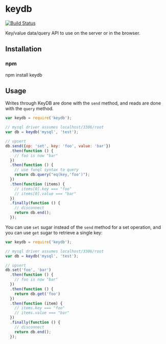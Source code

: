 keydb
=====

[![Build Status](https://secure.travis-ci.org/apto/keydb.png)](http://travis-ci.org/apto/keydb)

Key/value data/query API to use on the server or in the browser.

## Installation

### npm

npm install keydb

## Usage

Writes through KeyDB are done with the `send` method, and reads are done with
the `query` method.

```js
var keydb = require('keydb');

// mysql driver assumes localhost/3306/root
var db = keydb('mysql', 'test');

// upsert
db.send({op: 'set', key: 'foo', value: 'bar'})
  .then(function () {
    // foo is now "bar"
  })
  .then(function () {
    // use funql syntax to query
    return db.query("eq(key,'foo')");
  })
  .then(function (items) {
    // items[0].key === "foo"
    // items[0].value === "bar"
  })
  .finally(function () {
    // disconnect
    return db.end();
  });
```

You can use `set` sugar instead of the `send` method for a set operation, and
you can use `get` sugar to retrieve a single key:

```js
var keydb = require('keydb');

// mysql driver assumes localhost/3306/root
var db = keydb('mysql', 'test');

// upsert
db.set('foo', 'bar')
  .then(function () {
    // foo is now "bar"
  })
  .then(function () {
    return db.get('foo')
  })
  .then(function (item) {
    // items.key === "foo"
    // items.value === "bar"
  })
  .finally(function () {
    // disconnect
    return db.end();
  });
```